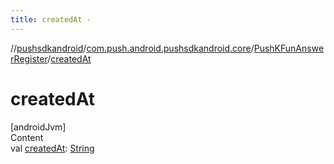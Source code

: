 ```yaml
---
title: createdAt -
---
```

//[pushsdkandroid](../../index.md)/[com.push.android.pushsdkandroid.core](../index.md)/[PushKFunAnswerRegister](index.md)/[createdAt](created-at.md)



# createdAt  
[androidJvm]  
Content  
val [createdAt](created-at.md): [String](https://kotlinlang.org/api/latest/jvm/stdlib/kotlin/-string/index.html)  



